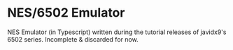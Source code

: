 # NES/6502 Emulator

NES Emulator (in Typescript) written during the tutorial releases of javidx9's 6502 series.
Incomplete & discarded for now.